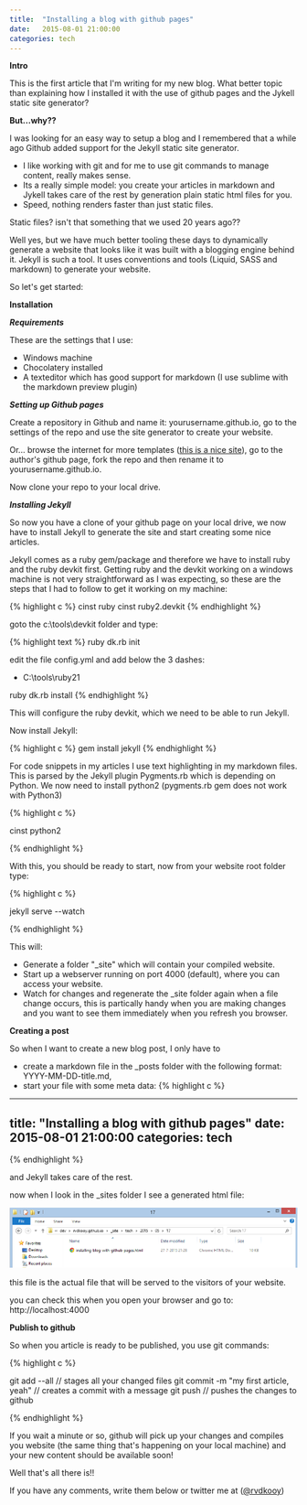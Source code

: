 ```yaml
---
title:  "Installing a blog with github pages"
date:   2015-08-01 21:00:00
categories: tech
---
```


**Intro**

This is the first article that I'm writing for my new blog. What better topic than explaining how I installed it with the use of github pages and the Jykell static site generator?

**But...why??**

I was looking for an easy way to setup a blog and I remembered that a while ago Github added support for the Jekyll static site generator. 

- I like working with git and for me to use git commands to manage content, really makes sense.
- Its a really simple model: you create your articles in markdown and Jykell takes care of the rest by generation plain static html files for you.
- Speed, nothing renders faster than just static files.

Static files? isn't that something that we used 20 years ago?? 

Well yes, but we have much better tooling these days to dynamically generate a website that looks like it was built with a blogging engine behind it. Jekyll is such a tool. It uses conventions and tools (Liquid, SASS and markdown) to generate your website.

So let's get started:

**Installation**

***Requirements***

These are the settings that I use:
- Windows machine
- Chocolatery installed
- A texteditor which has good support for markdown (I use sublime with the markdown preview plugin)

***Setting up Github pages***

Create a repository in Github and name it: yourusername.github.io, go to the settings of the repo and use the site generator to create your website.

Or... browse the internet for more templates ([this is a nice site](http://jekyllthemes.org)), go to the author's github page, fork the repo and then rename it to yourusername.github.io.

Now clone your repo to your local drive.

***Installing Jekyll***

So now you have a clone of your github page on your local drive, we now have to install Jekyll to generate the site and start creating some nice articles.

Jekyll comes as a ruby gem/package and therefore we have to install ruby and the ruby devkit first. Getting ruby and the devkit working on a windows machine is not very straightforward as I was expecting, so these are the steps that I had to follow to get it working on my machine:

{% highlight c %}
cinst ruby
cinst ruby2.devkit
{% endhighlight %}

goto the c:\tools\devkit folder and type:

{% highlight text %}
ruby dk.rb init

edit the file config.yml and add below the 3 dashes:
- C:\tools\ruby21

ruby dk.rb install 
{% endhighlight %}

This will configure the ruby devkit, which we need to be able to run Jekyll.

Now install Jekyll:

{% highlight c %}
gem install jekyll
{% endhighlight %}

For code snippets in my articles I use text highlighting in my markdown files. This is parsed by the Jekyll plugin Pygments.rb which is depending on Python. We now need to install python2 (pygments.rb gem does not work with Python3)

{% highlight c %}

cinst python2

{% endhighlight %}

With this, you should be ready to start, now from your website root folder type:

{% highlight c %}

jekyll serve --watch

{% endhighlight %}

This will:

- Generate a folder "_site" which will contain your compiled website.
- Start up a webserver running on port 4000 (default), where you can access your website.
- Watch for changes and regenerate the _site folder again when a file change occurs, this is partically handy when you are making changes and you want to see them immediately when you refresh you browser.

**Creating a post**

So when I want to create a new blog post, I only have to 

- create a markdown file in the _posts folder with the following format: YYYY-MM-DD-title.md, 
- start your file with some meta data: 
{% highlight c %}
---
title:  "Installing a blog with github pages"
date:   2015-08-01 21:00:00
categories: tech
---
{% endhighlight %}

and Jekyll takes care of the rest. 

now when I look in the _sites folder I see a generated html file:

![alt text](/assets/img/installing-blog-with-github-pages/generated-html-file.png "Generated html file")

this file is the actual file that will be served to the visitors of your website.

you can check this when you open your browser and go to: http://localhost:4000

**Publish to github**

So when you article is ready to be published, you use git commands:

{% highlight c %}

git add --all // stages all your changed files
git commit -m "my first article, yeah" // creates a commit with a message
git push // pushes the changes to github

{% endhighlight %}

If you wait a minute or so, github will pick up your changes and compiles you website (the same thing that's happening on your local machine) and your new content should be available soon!

Well that's all there is!!

If you have any comments, write them below or twitter me at ([@rvdkooy](https://twitter.com/rvdkooy))